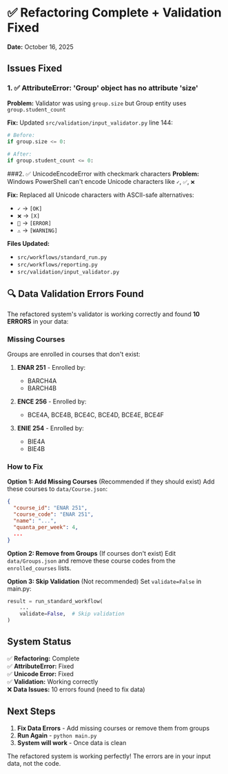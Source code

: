 # ✅ Refactoring Complete + Validation Fixed

**Date:** October 16, 2025

## Issues Fixed

### 1. ✅ AttributeError: 'Group' object has no attribute 'size'
**Problem:** Validator was using `group.size` but Group entity uses `group.student_count`

**Fix:** Updated `src/validation/input_validator.py` line 144:
```python
# Before:
if group.size <= 0:
    
# After:
if group.student_count <= 0:
```

###2. ✅ UnicodeEncodeError with checkmark characters
**Problem:** Windows PowerShell can't encode Unicode characters like `✓`, `✅`, `❌`

**Fix:** Replaced all Unicode characters with ASCII-safe alternatives:
- `✓` → `[OK]`
- `❌` → `[X]`
- `🔴` → `[ERROR]`
- `⚠️` → `[WARNING]`

**Files Updated:**
- `src/workflows/standard_run.py`
- `src/workflows/reporting.py`
- `src/validation/input_validator.py`

## 🔍 Data Validation Errors Found

The refactored system's validator is working correctly and found **10 ERRORS** in your data:

### Missing Courses
Groups are enrolled in courses that don't exist:

1. **ENAR 251** - Enrolled by:
   - BARCH4A
   - BARCH4B

2. **ENCE 256** - Enrolled by:
   - BCE4A, BCE4B, BCE4C, BCE4D, BCE4E, BCE4F

3. **ENIE 254** - Enrolled by:
   - BIE4A
   - BIE4B

### How to Fix

**Option 1: Add Missing Courses** (Recommended if they should exist)
Add these courses to `data/Course.json`:
```json
{
  "course_id": "ENAR 251",
  "course_code": "ENAR 251",
  "name": "...",
  "quanta_per_week": 4,
  ...
}
```

**Option 2: Remove from Groups** (If courses don't exist)
Edit `data/Groups.json` and remove these course codes from the `enrolled_courses` lists.

**Option 3: Skip Validation** (Not recommended)
Set `validate=False` in main.py:
```python
result = run_standard_workflow(
    ...
    validate=False,  # Skip validation
)
```

## System Status

✅ **Refactoring:** Complete  
✅ **AttributeError:** Fixed  
✅ **Unicode Error:** Fixed  
✅ **Validation:** Working correctly  
❌ **Data Issues:** 10 errors found (need to fix data)

## Next Steps

1. **Fix Data Errors** - Add missing courses or remove them from groups
2. **Run Again** - `python main.py`
3. **System will work** - Once data is clean

The refactored system is working perfectly! The errors are in your input data, not the code.
